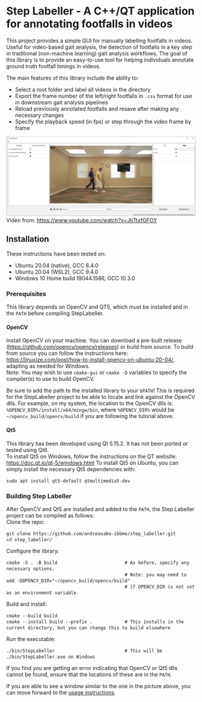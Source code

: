 # Step Labeller - A C++/QT application for annotating footfalls in videos
This project provides a simple GUI for manually labelling footfalls in videos. Useful for video-based gait analysis, the detection of footfalls in a key step in traditional (non-machine learning) gait analysis workflows. The goal of this library is to provide an easy-to-use tool for helping individuals annotate ground truth footfall timings in videos. 


The main features of this library include the ability to:  
-  Select a root folder and label all videos in the directory
-  Export the frame number of the left/right footfalls in `.csv` format for use in downstream gait analysis pipelines
- Reload previously annotated footfalls and resave after making any necessary changes
-  Specify the playback speed (in fps) or step through the video frame by frame

![Sample UI](docs/sample_labelling.PNG)
Video from: https://www.youtube.com/watch?v=JtiTtxfGFOY
## Installation
These instructions have been tested on:
- Ubuntu 20.04 (native), GCC 8.4.0
- Ubuntu 20.04 (WSL2), GCC 9.4.0
- Windows 10 Home build 19044.1586, GCC 10.3.0

### Prerequisites
This library depends on OpenCV and QT5, which must be installed and in the `PATH` before compiling StepLabeller. 

#### OpenCV
Install OpenCV on your machine. You can download a pre-built release (https://github.com/opencv/opencv/releases) or build from source. To build from source you can follow the instructions here: https://linuxize.com/post/how-to-install-opencv-on-ubuntu-20-04/, adapting as needed for Windows.  
Note: You may wish to use `cmake-gui` or `cmake -D` variables to specify the compiler(s) to use to build OpenCV.

Be sure to add the path to the installed library to your `$PATH`! This is required for the StepLabeller project to be able to locate and link against the OpenCV dlls. For example, on my system, the location to the OpenCV dlls is: `%OPENCV_DIR%/install/x64/mingw/bin`, where `%OPENCV_DIR%` would be `~/opencv_build/opencv/build` if you are following the tutorial above. 

#### Qt5
This library has been developed using Qt 5.15.2. It has not been ported or tested using Qt6.   
To install Qt5 on Windows, follow the instructions on the QT website: https://doc.qt.io/qt-5/windows.html
To install Qt5 on Ubuntu, you can simply install the necessary Qt5 dependencies with: 
```
sudo apt install qt5-default qtmultimedia5-dev
```

### Building Step Labeller
After OpenCV and Qt5 are installed and added to the `PATH`, the Step Labeller project can be compiled as follows:  
Clone the repo:

```
git clone https://github.com/andreasabo-ibbme/step_labeller.git
cd step_labeller/
```
Configure the library: 
```
cmake -S . -B build                         # As before, specify any necessary options. 
                                            # Note: you may need to add -DOPENCV_DIR="~/opencv_build/opencv/build" 
                                            # if OPENCV_DIR is not set as an environment variable.
```
Build and install:
```
cmake --build build                     
cmake --install build --prefix .            # This installs in the current directory, but you can change this to build elsewhere
```
Run the executable:
```
./bin/StepLabeller                          # This will be ./bin/StepLabeller.exe on Windows
```

If you find you are getting an error indicating that OpenCV or Qt5 dlls cannot be found, ensure that the locations of these are in the `PATH`. 

If you are able to see a window similar to the one in the picture above, you can move forward to the [usage instructions](docs/usage.md).
